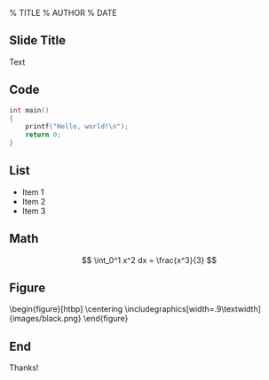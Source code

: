 % TITLE
% AUTHOR
% DATE

Slide Title
-----------

Text

Code
----

~~~~~~~~~C
int main()
{
    printf("Hello, world!\n");
    return 0;
}
~~~~~~~~~

List
-----

*   Item 1
*   Item 2
*   Item 3

Math
----

$$ \int_0^1 x^2 dx = \frac{x^3}{3} $$

Figure
------

\begin{figure}[htbp]
\centering
\includegraphics[width=.9\textwidth]{images/black.png}
\end{figure}

End
---

Thanks!
